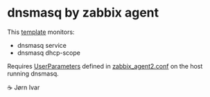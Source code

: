 dnsmasq by zabbix agent
=======================

This [template](https://www.zabbix.com/documentation/current/en/manual/xml_export_import/templates#importing) monitors:
- dnsmasq service
- dnsmasq dhcp-scope

Requires [UserParameters](https://www.zabbix.com/documentation/current/en/manual/config/items/userparameters) defined in
[zabbix_agent2.conf](https://www.zabbix.com/documentation/current/en/manual/concepts/agent) on the host running dnsmasq.

☕️ Jørn Ivar
